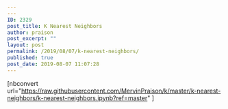 ```yaml
---
---
ID: 2329
post_title: K Nearest Neighbors
author: praison
post_excerpt: ""
layout: post
permalink: /2019/08/07/k-nearest-neighbors/
published: true
post_date: 2019-08-07 11:07:28
---
```

[nbconvert url="https://raw.githubusercontent.com/MervinPraison/k/master/k-nearest-neighbors/k-nearest-neighbors.ipynb?ref=master" ]